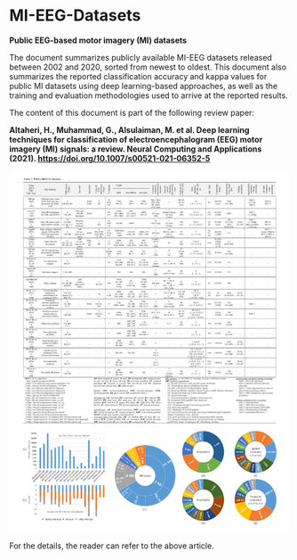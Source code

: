# MI-EEG-Datasets
**Public EEG-based motor imagery (MI) datasets**

The document summarizes publicly available MI-EEG datasets released between 2002 and 2020, sorted from newest to oldest. This document also summarizes the reported classification accuracy and kappa values for public MI datasets using deep learning-based approaches, as well as the training and evaluation methodologies used to arrive at the reported results.




The content of this document is part of the following review paper: 

**Altaheri, H., Muhammad, G., Alsulaiman, M. et al. Deep learning techniques for classification of electroencephalogram (EEG) motor imagery (MI) signals: a review. Neural Computing and Applications (2021). https://doi.org/10.1007/s00521-021-06352-5**


![Image of Yaktocat](https://github.com/Altaheri/MI-EEG-Datasets/blob/main/Table%203%20%26%20charts.png)


For the details, the reader can refer to the above article.

